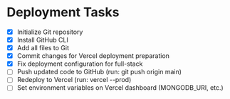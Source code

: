 # Deployment Tasks

- [x] Initialize Git repository
- [x] Install GitHub CLI
- [x] Add all files to Git
- [x] Commit changes for Vercel deployment preparation
- [x] Fix deployment configuration for full-stack
- [ ] Push updated code to GitHub (run: git push origin main)
- [ ] Redeploy to Vercel (run: vercel --prod)
- [ ] Set environment variables on Vercel dashboard (MONGODB_URI, etc.)

